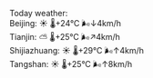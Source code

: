 Today weather:  
Beijing: ☀️   🌡️+24°C 🌬️↓4km/h  
Tianjin: ⛅️  🌡️+25°C 🌬️↗4km/h  
Shijiazhuang: ☀️   🌡️+29°C 🌬️↑4km/h  
Tangshan: ☀️   🌡️+25°C 🌬️↑8km/h  
